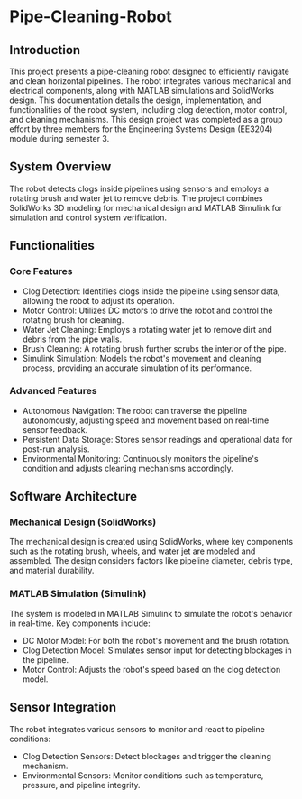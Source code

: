 # Pipe-Cleaning-Robot
## Introduction
This project presents a pipe-cleaning robot designed to efficiently navigate and clean horizontal pipelines. The robot integrates various mechanical and electrical components, along with MATLAB simulations and SolidWorks design. This documentation details the design, implementation, and functionalities of the robot system, including clog detection, motor control, and cleaning mechanisms. This design project was completed as a group effort by three members for the Engineering Systems Design (EE3204) module during semester 3.

## System Overview
The robot detects clogs inside pipelines using sensors and employs a rotating brush and water jet to remove debris. The project combines SolidWorks 3D modeling for mechanical design and MATLAB Simulink for simulation and control system verification.

## Functionalities
### Core Features
- Clog Detection: Identifies clogs inside the pipeline using sensor data, allowing the robot to adjust its operation.
- Motor Control: Utilizes DC motors to drive the robot and control the rotating brush for cleaning.
- Water Jet Cleaning: Employs a rotating water jet to remove dirt and debris from the pipe walls.
- Brush Cleaning: A rotating brush further scrubs the interior of the pipe.
- Simulink Simulation: Models the robot's movement and cleaning process, providing an accurate simulation of its performance.

### Advanced Features
- Autonomous Navigation: The robot can traverse the pipeline autonomously, adjusting speed and movement based on real-time sensor feedback.
- Persistent Data Storage: Stores sensor readings and operational data for post-run analysis.
- Environmental Monitoring: Continuously monitors the pipeline's condition and adjusts cleaning mechanisms accordingly.

## Software Architecture
### Mechanical Design (SolidWorks)
The mechanical design is created using SolidWorks, where key components such as the rotating brush, wheels, and water jet are modeled and assembled. The design considers factors like pipeline diameter, debris type, and material durability.

### MATLAB Simulation (Simulink)
The system is modeled in MATLAB Simulink to simulate the robot's behavior in real-time. Key components include:
- DC Motor Model: For both the robot's movement and the brush rotation.
- Clog Detection Model: Simulates sensor input for detecting blockages in the pipeline.
- Motor Control: Adjusts the robot's speed based on the clog detection model.

## Sensor Integration
The robot integrates various sensors to monitor and react to pipeline conditions:

- Clog Detection Sensors: Detect blockages and trigger the cleaning mechanism.
- Environmental Sensors: Monitor conditions such as temperature, pressure, and pipeline integrity.
